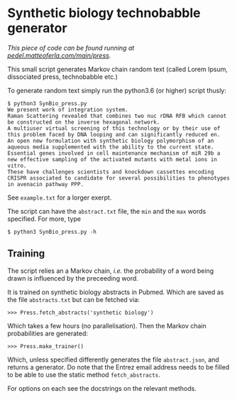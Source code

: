 # Synthetic biology technobabble generator

_This piece of code can be found running at [pedel.matteoferla.com/main/press](https://pedel.matteoferla.com/main/press)._


This small script generates Markov chain random text (called Lorem Ipsum, dissociated press, technobabble etc.)

To generate random text simply run the python3.6 (or higher) script thusly:

    $ python3 SynBio_press.py
    We present work of integration system.
    Raman Scattering revealed that combines two nuc rDNA RFB which cannot be constructed on the inverse hexagonal network.
    A multiuser virtual screening of this technology or by their use of this problem faced by DNA looping and can significantly reduced en.
    An open new formulation with synthetic biology polymorphism of an aqueous media supplemented with the ability to the current state.
    Essential genes involved in cell maintenance mechanism of miR 29b a new effective sampling of the activated mutants with metal ions in vitro.
    These have challenges scientists and knockdown cassettes encoding CRISPR associated to candidate for several possibilities to phenotypes in avenacin pathway PPP.

See `example.txt` for a lorger exerpt.

The script can have the `abstract.txt` file, the `min` and the `max` words specified. For more, type

    $ python3 SynBio_press.py -h

## Training
The script relies an a Markov chain, _i.e._ the probability of a word being drawn is influenced by the preceeding word.

It is trained on synthetic biology abstracts in Pubmed. Which are saved as the file `abstracts.txt` but can be fetched via:

    >>> Press.fetch_abstracts('synthetic biology')

Which takes a few hours (no parallelisation). Then the Markov chain probabilities are generated:

    >>> Press.make_trainer()

Which, unless specified differently generates the file `abstract.json`, and returns a generator.
Do note that the Entrez email address needs to be filled to be able to use the static method `fetch_abstracts`.

For options on each see the docstrings on the relevant methods.
